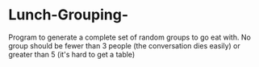 # Lunch-Grouping-
Program to generate a complete set of random groups to go eat with. No group should be fewer than 3 people (the conversation dies easily) or greater than 5 (it's hard to get a table)
